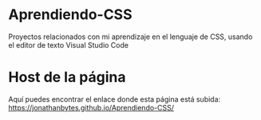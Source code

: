 # Aprendiendo-CSS
Proyectos relacionados con mi aprendizaje en el lenguaje de CSS, usando el editor de texto Visual Studio Code
# Host de la página
Aquí puedes encontrar el enlace donde esta página está subida:
https://jonathanbytes.github.io/Aprendiendo-CSS/

